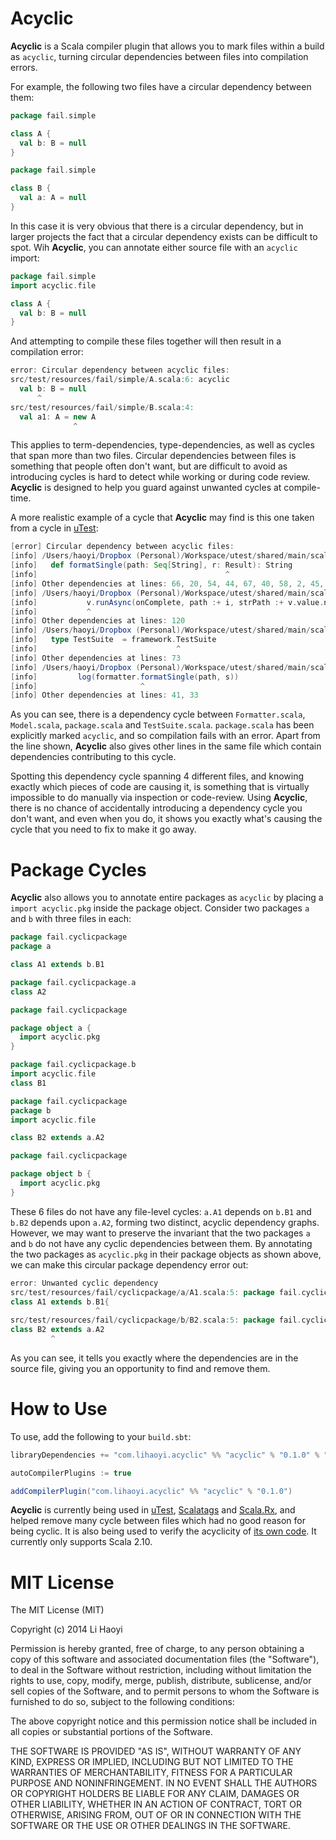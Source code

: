 Acyclic
=======
**Acyclic** is a Scala compiler plugin that allows you to mark files within a build as `acyclic`, turning circular dependencies between files into compilation errors.

For example, the following two files have a circular dependency between them:

```scala
package fail.simple

class A {
  val b: B = null
}
```
```scala
package fail.simple

class B {
  val a: A = null
}
```

In this case it is very obvious that there is a circular dependency, but in larger projects the fact that a circular dependency exists can be difficult to spot. Wih **Acyclic**, you can annotate either source file with an `acyclic` import:

```scala
package fail.simple
import acyclic.file

class A {
  val b: B = null
}
```

And attempting to compile these files together will then result in a compilation error:

```scala
error: Circular dependency between acyclic files:
src/test/resources/fail/simple/A.scala:6: acyclic
  val b: B = null
      ^
src/test/resources/fail/simple/B.scala:4:
  val a1: A = new A
              ^
```

This applies to term-dependencies, type-dependencies, as well as cycles that span more than two files. Circular dependencies between files is something that people often don't want, but are difficult to avoid as introducing cycles is hard to detect while working or during code review. **Acyclic** is designed to help you guard against unwanted cycles at compile-time.

A more realistic example of a cycle that **Acyclic** may find is this one taken from a cycle in [uTest](https://github.com/lihaoyi/utest):

```scala
[error] Circular dependency between acyclic files:
[info] /Users/haoyi/Dropbox (Personal)/Workspace/utest/shared/main/scala/utest/Formatter.scala:15:
[info]   def formatSingle(path: Seq[String], r: Result): String
[info]                                          ^
[info] Other dependencies at lines: 66, 20, 54, 44, 67, 40, 58, 2, 45, 42
[info] /Users/haoyi/Dropbox (Personal)/Workspace/utest/shared/main/scala/utest/framework/Model.scala:76:
[info]           v.runAsync(onComplete, path :+ i, strPath :+ v.value.name, thisError)
[info]           ^
[info] Other dependencies at lines: 120
[info] /Users/haoyi/Dropbox (Personal)/Workspace/utest/shared/main/scala/utest/package.scala:74: acyclic
[info]   type TestSuite  = framework.TestSuite
[info]                               ^
[info] Other dependencies at lines: 73
[info] /Users/haoyi/Dropbox (Personal)/Workspace/utest/shared/main/scala/utest/framework/TestSuite.scala:37:
[info]         log(formatter.formatSingle(path, s))
[info]                       ^
[info] Other dependencies at lines: 41, 33
```

As you can see, there is a dependency cycle between `Formatter.scala`, `Model.scala`, `package.scala` and `TestSuite.scala`. `package.scala` has been explicitly marked `acyclic`, and so compilation fails with an error. Apart from the line shown, **Acyclic** also gives other lines in the same file which contain dependencies contributing to this cycle.

Spotting this dependency cycle spanning 4 different files, and knowing exactly which pieces of code are causing it, is something that is virtually impossible to do manually via inspection or code-review. Using **Acyclic**, there is no chance of accidentally introducing a dependency cycle you don't want, and even when you do, it shows you exactly what's causing the cycle that you need to fix to make it go away.

Package Cycles
==============

**Acyclic** also allows you to annotate entire packages as `acyclic` by placing a `import acyclic.pkg` inside the package object. Consider two packages `a` and `b` with three files in each:

```scala
package fail.cyclicpackage
package a

class A1 extends b.B1
```
```scala
package fail.cyclicpackage.a
class A2
```
```scala
package fail.cyclicpackage

package object a {
  import acyclic.pkg
}
```
```scala
package fail.cyclicpackage.b
import acyclic.file
class B1
```
```scala
package fail.cyclicpackage
package b
import acyclic.file

class B2 extends a.A2
```
```scala
package fail.cyclicpackage

package object b {
  import acyclic.pkg
}

```

These 6 files do not have any file-level cycles: `a.A1` depends on `b.B1` and `b.B2` depends upon `a.A2`, forming two distinct, acyclic dependency graphs. However, we may want to preserve the invariant that the two packages `a` and `b` do not have any cyclic dependencies between them. By annotating the two packages as `acyclic.pkg` in their package objects as shown above, we can make this circular package dependency error out:

```scala
error: Unwanted cyclic dependency
src/test/resources/fail/cyclicpackage/a/A1.scala:5: package fail.cyclicpackage.a
class A1 extends b.B1{
                   ^
src/test/resources/fail/cyclicpackage/b/B2.scala:5: package fail.cyclicpackage.b
class B2 extends a.A2
         ^
```

As you can see, it tells you exactly where the dependencies are in the source file, giving you an opportunity to find and remove them.

How to Use
==========

To use, add the following to your `build.sbt`:

```scala
libraryDependencies += "com.lihaoyi.acyclic" %% "acyclic" % "0.1.0" % "provided"

autoCompilerPlugins := true

addCompilerPlugin("com.lihaoyi.acyclic" %% "acyclic" % "0.1.0")
```

**Acyclic** is currently being used in [uTest](https://github.com/lihaoyi/utest), [Scalatags](https://github.com/lihaoyi/scalatags) and [Scala.Rx](https://github.com/lihaoyi/scala.rx), and helped remove many cycle between files which had no good reason for being cyclic. It is also being used to verify the acyclicity of [its own code](https://github.com/lihaoyi/acyclic/blob/master/src/main/scala/acyclic/plugin/PluginPhase.scala#L3). It currently only supports Scala 2.10.

MIT License
===========

The MIT License (MIT)

Copyright (c) 2014 Li Haoyi

Permission is hereby granted, free of charge, to any person obtaining a copy
of this software and associated documentation files (the "Software"), to deal
in the Software without restriction, including without limitation the rights
to use, copy, modify, merge, publish, distribute, sublicense, and/or sell
copies of the Software, and to permit persons to whom the Software is
furnished to do so, subject to the following conditions:

The above copyright notice and this permission notice shall be included in
all copies or substantial portions of the Software.

THE SOFTWARE IS PROVIDED "AS IS", WITHOUT WARRANTY OF ANY KIND, EXPRESS OR
IMPLIED, INCLUDING BUT NOT LIMITED TO THE WARRANTIES OF MERCHANTABILITY,
FITNESS FOR A PARTICULAR PURPOSE AND NONINFRINGEMENT. IN NO EVENT SHALL THE
AUTHORS OR COPYRIGHT HOLDERS BE LIABLE FOR ANY CLAIM, DAMAGES OR OTHER
LIABILITY, WHETHER IN AN ACTION OF CONTRACT, TORT OR OTHERWISE, ARISING FROM,
OUT OF OR IN CONNECTION WITH THE SOFTWARE OR THE USE OR OTHER DEALINGS IN
THE SOFTWARE.